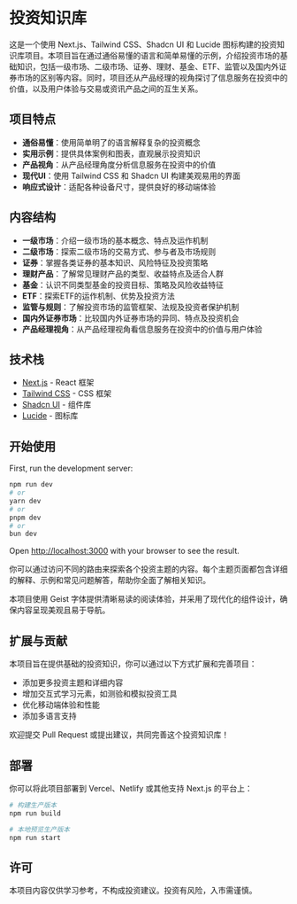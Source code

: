 # 投资知识库

这是一个使用 Next.js、Tailwind CSS、Shadcn UI 和 Lucide 图标构建的投资知识库项目。本项目旨在通过通俗易懂的语言和简单易懂的示例，介绍投资市场的基础知识，包括一级市场、二级市场、证券、理财、基金、ETF、监管以及国内外证券市场的区别等内容。同时，项目还从产品经理的视角探讨了信息服务在投资中的价值，以及用户体验与交易或资讯产品之间的互生关系。

## 项目特点

- **通俗易懂**：使用简单明了的语言解释复杂的投资概念
- **实用示例**：提供具体案例和图表，直观展示投资知识
- **产品视角**：从产品经理角度分析信息服务在投资中的价值
- **现代UI**：使用 Tailwind CSS 和 Shadcn UI 构建美观易用的界面
- **响应式设计**：适配各种设备尺寸，提供良好的移动端体验

## 内容结构

- **一级市场**：介绍一级市场的基本概念、特点及运作机制
- **二级市场**：探索二级市场的交易方式、参与者及市场规则
- **证券**：掌握各类证券的基本知识、风险特征及投资策略
- **理财产品**：了解常见理财产品的类型、收益特点及适合人群
- **基金**：认识不同类型基金的投资目标、策略及风险收益特征
- **ETF**：探索ETF的运作机制、优势及投资方法
- **监管与规则**：了解投资市场的监管框架、法规及投资者保护机制
- **国内外证券市场**：比较国内外证券市场的异同、特点及投资机会
- **产品经理视角**：从产品经理视角看信息服务在投资中的价值与用户体验

## 技术栈

- [Next.js](https://nextjs.org) - React 框架
- [Tailwind CSS](https://tailwindcss.com) - CSS 框架
- [Shadcn UI](https://ui.shadcn.com) - 组件库
- [Lucide](https://lucide.dev) - 图标库

## 开始使用

First, run the development server:

```bash
npm run dev
# or
yarn dev
# or
pnpm dev
# or
bun dev
```

Open [http://localhost:3000](http://localhost:3000) with your browser to see the result.

你可以通过访问不同的路由来探索各个投资主题的内容。每个主题页面都包含详细的解释、示例和常见问题解答，帮助你全面了解相关知识。

本项目使用 Geist 字体提供清晰易读的阅读体验，并采用了现代化的组件设计，确保内容呈现美观且易于导航。

## 扩展与贡献

本项目旨在提供基础的投资知识，你可以通过以下方式扩展和完善项目：

- 添加更多投资主题和详细内容
- 增加交互式学习元素，如测验和模拟投资工具
- 优化移动端体验和性能
- 添加多语言支持

欢迎提交 Pull Request 或提出建议，共同完善这个投资知识库！

## 部署

你可以将此项目部署到 Vercel、Netlify 或其他支持 Next.js 的平台上：

```bash
# 构建生产版本
npm run build

# 本地预览生产版本
npm run start
```

## 许可

本项目内容仅供学习参考，不构成投资建议。投资有风险，入市需谨慎。
